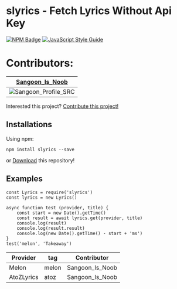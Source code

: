 # slyrics - Fetch Lyrics Without Api Key

[![NPM Badge](https://nodei.co/npm/slyrics.png?downloads=true&downloadRank=true&stars=true)](https://www.npmjs.com/package/slyrics)
[![JavaScript Style Guide](https://cdn.rawgit.com/standard/standard/master/badge.svg)](https://github.com/standard/standard)

# Contributors:
|[Sangoon_Is_Noob](https://github.com/cotwo0139)|
|------|
|![Sangoon_Profile_SRC](https://cdn.discordapp.com/avatars/260303569591205888/83811d211c198632dc279079436fc614.png?size=128)|

Interested this project? [Contribute this project!](https://github.com/cotwo0139/slyrics/pulls)

## Installations
Using npm:
```
npm install slyrics --save
```
or [Download](https://github.com/cotwo0139/slyrics) this repository!

## Examples
```
const Lyrics = require('slyrics')
const lyrics = new Lyrics()

async function test (provider, title) {
    const start = new Date().getTime()
    const result = await lyrics.get(provider, title)
    console.log(result)
    console.log(result.result)
    console.log(new Date().getTime() - start + 'ms')
}
test('melon', 'Takeaway')
```

|Provider|tag|Contributor|
|------|---|---|
|Melon|melon|Sangoon_Is_Noob|
|AtoZLyrics|atoz|Sangoon_Is_Noob|
